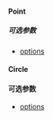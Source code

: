 #### Point

##### 可选参数

- <a href="openlayers/geom/point/options.html" target="_blank">options</a>

#### Circle

#### 可选参数

- <a href="openlayers/geom/circle/options.html" target="_blank">options</a>